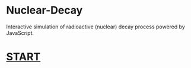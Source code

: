 # Nuclear-Decay
Interactive simulation of radioactive (nuclear) decay process powered by JavaScript.

# [START](https://jenot-ant.github.io/Nuclear-Decay/simulation.html)
